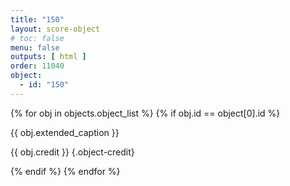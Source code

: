 ```yaml
---
title: "150"
layout: score-object
# toc: false
menu: false
outputs: [ html ]
order: 11040
object:
  - id: "150"
---
```


{% for obj in objects.object_list %}
{% if obj.id == object[0].id %}

{{ obj.extended_caption }}

{{ obj.credit }} {.object-credit}

{% endif %}
{% endfor %}
